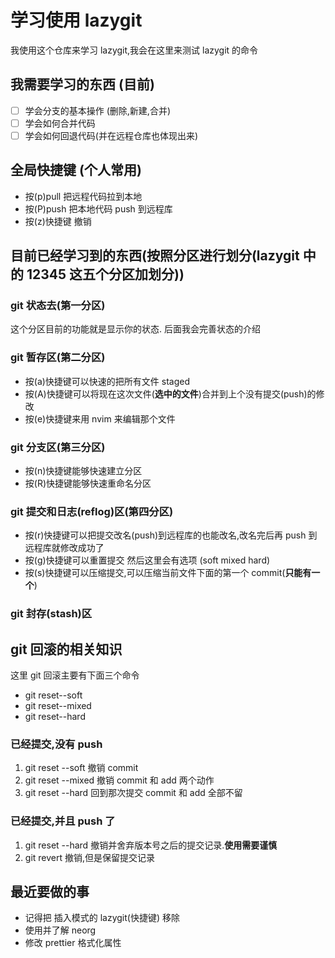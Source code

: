 # 学习使用 lazygit

我使用这个仓库来学习 lazygit,我会在这里来测试 lazygit 的命令

## 我需要学习的东西 (目前)

- [ ] 学会分支的基本操作 (删除,新建,合并)
- [ ] 学会如何合并代码
- [ ] 学会如何回退代码(并在远程仓库也体现出来)

## 全局快捷键 (个人常用)

- 按(p)pull 把远程代码拉到本地
- 按(P)push 把本地代码 push 到远程库
- 按(z)快捷键 撤销

## 目前已经学习到的东西(按照分区进行划分(lazygit 中的 12345 这五个分区加划分))

### git 状态去(第一分区)

这个分区目前的功能就是显示你的状态.
后面我会完善状态的介绍

### git 暂存区(第二分区)

- 按(a)快捷键可以快速的把所有文件 staged
- 按(A)快捷键可以将现在这次文件(**选中的文件**)合并到上个没有提交(push)的修改
- 按(e)快捷键来用 nvim 来编辑那个文件

### git 分支区(第三分区)

- 按(n)快捷键能够快速建立分区
- 按(R)快捷键能够快速重命名分区

### git 提交和日志(reflog)区(第四分区)

- 按(r)快捷键可以把提交改名(push)到远程库的也能改名,改名完后再 push 到远程库就修改成功了
- 按(g)快捷键可以重置提交 然后这里会有选项 (soft mixed hard)
- 按(s)快捷键可以压缩提交,可以压缩当前文件下面的第一个 commit(**只能有一个**)

### git 封存(stash)区

## git 回滚的相关知识

这里 git 回滚主要有下面三个命令

- git reset--soft
- git reset--mixed
- git reset--hard

### 已经提交,没有 push

1. git reset --soft 撤销 commit
2. git reset --mixed 撤销 commit 和 add 两个动作
3. git reset --hard 回到那次提交 commit 和 add 全部不留

### 已经提交,并且 push 了

1. git reset --hard 撤销并舍弃版本号之后的提交记录.**使用需要谨慎**
2. git revert 撤销,但是保留提交记录

## 最近要做的事

- 记得把 插入模式的 lazygit(快捷键) 移除
- 使用并了解 neorg
- 修改 prettier 格式化属性
